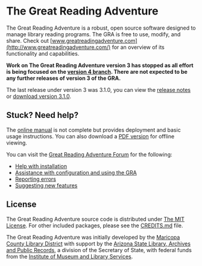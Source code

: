 # The Great Reading Adventure
The Great Reading Adventure is a robust, open source software designed to manage library reading programs. The GRA is free to use, modify, and share. Check out [www.greatreadingadventure.com](http://www.greatreadingadventure.com/) for an overview of its functionality and capabilities.

**Work on The Great Reading Adventure version 3 has stopped as all effort is being focused on the [version 4 branch](https://github.com/MCLD/greatreadingadventure). There are not expected to be any further releases of version 3 of the GRA.**

The last release under version 3 was 3.1.0, you can view the [release notes](https://github.com/MCLD/greatreadingadventure/releases/tag/v3.1.0) or [download version 3.1.0](https://github.com/MCLD/greatreadingadventure/releases/download/v3.1.0/GreatReadingAdventure-3.1.0.zip).

## Stuck? Need help?
The [online manual](http://manual.greatreadingadventure.com/en/gra3/) is not complete but provides deployment and basic usage instructions. You can also download a [PDF version](http://readthedocs.org/projects/great-reading-adventure/downloads/pdf/gra3/) for offline viewing.

You can visit the [Great Reading Adventure Forum](http://forum.greatreadingadventure.com/) for the following:

* [Help with installation](http://forum.greatreadingadventure.com/c/install-issues)
* [Assistance with configuration and using the GRA](http://forum.greatreadingadventure.com/c/help)
* [Reporting errors](http://forum.greatreadingadventure.com/c/errors)
* [Suggesting new features](http://forum.greatreadingadventure.com/c/feature-requests)

## License
The Great Reading Adventure source code is distributed under [The MIT License](http://opensource.org/licenses/MIT). For other included packages, please see the [CREDITS.md](https://github.com/MCLD/greatreadingadventure/blob/master/CREDITS.md) file.

The Great Reading Adventure was initially developed by the [Maricopa County Library District](http://www.mcldaz.org/) with support by the [Arizona State Library, Archives and Public Records](http://www.azlibrary.gov/), a division of the Secretary of State, with federal funds from the [Institute of Museum and Library Services](http://www.imls.gov/).
